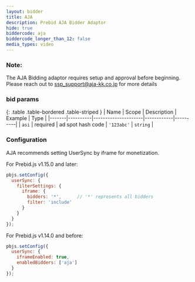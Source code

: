 ```yaml
---
layout: bidder
title: AJA
description: Prebid AJA Bidder Adaptor
hide: true
biddercode: aja
biddercode_longer_than_12: false
media_types: video
---
```


### Note:

The AJA Bidding adaptor requires setup and approval before beginning. Please reach out to <ssp_support@aja-kk.co.jp> for more details

### bid params

{: .table .table-bordered .table-striped }
| Name  | Scope    | Description         | Example    | Type     |
|-------|----------|---------------------|------------|----------|
| `asi` | required | ad spot hash code   | `'123abc'` | `string` |

### Configuration

AJA recommends setting UserSync by iframe for monetization.

For Prebid.js v1.15.0 and later:

```javascript
pbjs.setConfig({
  userSync: {
    filterSettings: {
      iframe: {
        bidders: '*',      // '*' represents all bidders
        filter: 'include'
      }
    }
  }
});
```

For Prebid.js v1.14.0 and before:

```javascript
pbjs.setConfig({
  userSync: {
    iframeEnabled: true,
    enabledBidders: ['aja']
  }
});
```

